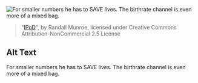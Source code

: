 ![For smaller numbers he has to SAVE lives.  The birthrate channel is even more of a mixed bag.](https://imgs.xkcd.com/comics/ipod.png)
> "[IPoD](https://xkcd.com/190/)", by Randall Munroe, licensed under Creative Commons Attribution-NonCommercial 2.5 License

## Alt Text
For smaller numbers he has to SAVE lives.  The birthrate channel is even more of a mixed bag.

